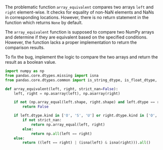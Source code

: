 The problematic function `array_equivalent` compares two arrays `left` and `right` element-wise. It checks for equality of non-NaN elements and NaNs in corresponding locations. However, there is no return statement in the function which returns `None` by default.

The `array_equivalent` function is supposed to compare two NumPy arrays and determine if they are equivalent based on the specified conditions. However, the function lacks a proper implementation to return the comparison results.

To fix the bug, implement the logic to compare the two arrays and return the result as a boolean value.

```python
import numpy as np
from pandas.core.dtypes.missing import isna
from pandas.core.dtypes.common import is_string_dtype, is_float_dtype, is_complex_dtype, is_datetimelike_v_numeric, needs_i8_conversion, needs_i8_conversion, is_dtype_equal

def array_equivalent(left, right, strict_nan=False):
    left, right = np.asarray(left), np.asarray(right)

    if not (np.array_equal(left.shape, right.shape) and left.dtype == right.dtype):
        return False

    if left.dtype.kind in ['O', 'S', 'U'] or right.dtype.kind in ['O', 'S', 'U']:
        if not strict_nan:
            return np.array_equal(left, right)
        else:
            return np.all(left == right)
    else:
        return ((left == right) | (isna(left) & isna(right))).all()
```